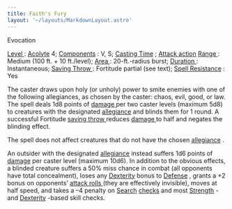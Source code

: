 ```yaml
---
title: Faith's Fury
layout: '~/layouts/MarkdownLayout.astro'
---
```

Evocation

[ Level ](/modern.d20.srd/fx/level) : [ Acolyte](/modern.d20.srd/classes/advanced/acolyte) 4; [ Components](/modern.d20.srd/fx/components) : V, S; [ Casting Time](/modern.d20.srd/fx/casting.time) ; [ Attack action](/modern.d20.srd/combat/attack.actions) [ Range ](/modern.d20.srd/fx/range) :
Medium (100 ft. + 10 ft./level); [ Area ](/modern.d20.srd/fx/area) :
20-ft.-radius burst; [ Duration ](/modern.d20.srd/fx/duration) :
Instantaneous; [ Saving Throw ](/modern.d20.srd/basics/saving.throws) :
Fortitude partial (see text); [ Spell Resistance](/modern.d20.srd/special.abilities/spell.resistance) : Yes

The caster draws upon holy (or unholy) power to smite enemies with one of the
following allegiances, as chosen by the caster: chaos, evil, good, or law. The
spell deals 1d8 points of [ damage ](/modern.d20.srd/combat/damage) per two
caster levels (maximum 5d8) to creatures with the designated [ allegiance](/modern.d20.srd/basics/allegiances) and blinds them for 1 round. A
successful Fortitude [ saving throw ](/modern.d20.srd/basics/saving.throws)
reduces [ damage ](/modern.d20.srd/combat/damage) to half and negates the
blinding effect.

The spell does not affect creatures that do not have the chosen [ allegiance](/modern.d20.srd/basics/allegiances) .

An outsider with the designated [ allegiance](/modern.d20.srd/basics/allegiances) instead suffers 1d6 points of [ damage](/modern.d20.srd/combat/damage) per caster level (maximum 10d6). In addition
to the obvious effects, a blinded creature suffers a 50% miss chance in combat
(all opponents have total concealment), loses any [ Dexterity](/modern.d20.srd/basics/ability.scores) bonus to [ Defense](/modern.d20.srd/combat/defense) , grants a +2 bonus on opponents’ [ attack rolls ](/modern.d20.srd/combat/attack.roll) (they are effectively invisible),
moves at half speed, and takes a –4 penalty on [ Search](/modern.d20.srd/skills/search) [ checks](/modern.d20.srd/skills/skill.basics) and most [ Strength](/modern.d20.srd/basics/ability.scores) \- and [ Dexterity](/modern.d20.srd/basics/ability.scores) -based skill checks.

